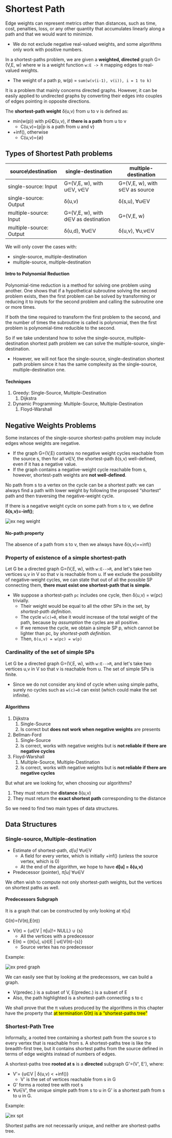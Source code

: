# Shortest Path

Edge weights can represent metrics other than distances, such as time, cost,
penalties, loss, or any other quantity that accumulates linearly along a path and
that we would want to minimize.

* We do not exclude negative real-valued weights, and some algorithms only work with positive numbers.

In a shortest-paths problem, we are given a **weighted, directed** graph G=(V,E, w) where
w is a weight function `w:E -> R` mapping edges to real-valued weights.

* The weight of a path p, w(p) = `sum(w(v(i-1), v(i)), i = 1 to k)`

It is a problem that mainly concerns directed graphs. However, it can be easily applied to
undirected graphs by converting their edges into couples of edges pointing in opposite directions.

The **shortest-path weight** δ(u,v) from u to v is defined as:

* min(w(p)) with p∈**C**(u,v), if **there is a path** from u to v
  * C(u,v)={p|p is a path from u and v}
* +inf(), otherwise
  * C(u,v)={∅}

## Types of Shortest Path problems

| source\destination     | single-destination                  | multiple-destination          |
|------------------------|-------------------------------------|-------------------------------|
| single-source: Input   | G=(V,E, w), with u∈V, v∈V           | G=(V,E, w), with s∈V as source|
| single-source: Output  | δ(u,v)                              | δ(s,u), ∀u∈V                  |
| multiple-source: Input | G=(V,E, w), with d∈V as destination | G=(V,E, w)                    |
| multiple-source: Output | δ(u,d), ∀u∈V                        | δ(u,v), ∀u,v∈V                |

We will only cover the cases with:

* single-source, multiple-destination
* multiple-source, multiple-destination

#### Intro to Polynomial Reduction

Polynomial-time reduction is a method for solving one problem using another.
One shows that if a hypothetical subroutine solving the second problem exists,
then the first problem can be solved by transforming or reducing it to inputs
for the second problem and calling the subroutine one or more times.

If both the time required to transform the first problem to the second,
and the number of times the subroutine is called is polynomial,
then the first problem is polynomial-time reducible to the second.

So if we take understand how to solve the single-source, multiple-destination shortest path problem
we can solve the multiple-source, single-destination.

* However, we will not face the single-source, single-destination shortest path problem since
it has the same complexity as the single-source, multiple-destination one.

#### Techniques

1. Greedy: Single-Source, Multiple-Destination
   1. Dijkstra
2. Dynamic Programming: Multiple-Source, Multiple-Destination
   1. Floyd-Warshall

## Negative Weights Problems

Some instances of the single-source shortest-paths problem may include edges
whose weights are negative.

* If the graph G=(V,E) contains no negative weight cycles reachable from the source s,
then for all v∈V, the shortest-path δ(s,v) well-defined, even if it has a negative value.
* If the graph contains a negative-weight cycle reachable from s, however, shortest-path weights
are **not well-defined**.

No path from s to a vertex on the cycle can be a shortest path: we can always find a path with lower weight by following the proposed
“shortest” path and then traversing the negative-weight cycle.

If there is a negative weight cycle on some path from s to v, we define **δ(s,v)=-inf()**;

![ex neg weight](https://github.com/PayThePizzo/DataStrutucures-Algorithms/blob/main/Resources/exnegw.jpg?raw=TRUE)

#### No-path property

The absence of a path from s to v, then we always have δ(s,v)=+inf()

### Property of existence of a simple shortest-path

Let G be a directed graph G=(V,E, w), with `w:E-->R`, and let's take two vertices u,v in V so that v is reachable from u.
If we exclude the possibility of negative-weight cycles, we can state that out of all the possible SP connecting them,
**there must exist one shortest-path that is simple**.

* We suppose a shortest-path `pc` includes one cycle, then δ(u,v) = w(pc) trivially.
  * Their weight would be equal to all the other SPs in the set, by _shortest-path definition_.
  * The cycle `w(c)=0`, else it would increase of the total weight of the path, because by _assumption_ the cycles are all positive.
  * If we remove the cycle, we obtain a simple SP p, which cannot be lighter than pc, by _shortest-path definition_.
  * Then, `δ(u,v) = w(pc) = w(p)`

### Cardinality of the set of simple SPs

Let G be a directed graph G=(V,E, w), with `w:E-->R`, and let's take two vertices u,v in V so that v is reachable from u.
The set of simple SPs is finite.

* Since we do not consider any kind of cycle when using simple paths, surely no cycles such as `w(c)=0` can exist (which
could make the set infinite).

#### Algorithms

1. Dijkstra
   1. Single-Source
   2. Is correct but **does not work when negative weights** are presents
2. Bellman-Ford
   1. Single-Source
   2. Is correct, works with negative weights but is **not reliable if there are negative cycles**
3. Floyd-Warshall
   1. Multiple-Source, Multiple-Destination
   2. Is correct, works with negative weights but is **not reliable if there are negative cycles**

But what are we looking for, when choosing our algorithms?

1. They must return the **distance** δ(u,v)
2. They must return the **exact shortest path** corresponding to the distance

So we need to find two main types of data structures.

## Data Structures

### Single-source, Multiple-destination

* Estimate of shortest-path, _d[u]_ ∀u∈V
  * A field for every vertex, which is initially +inf() (unless the source vertex, which is 0)
  * At the end of the algorithm, we hope to have **d[u] = δ(u,v)**
* Predecessor (pointer), _π[u]_ ∀u∈V

We often wish to compute not only shortest-path weights, but the vertices on shortest paths as well.

#### Predecessors Subgraph

It is a graph that can be constructed by only looking at π[u]

G(π)=(V(π),E(π))

* V(π) = {u∈V | π[u]!= NULL} ∪ {s}
  * All the vertices with a predecessor
* E(π) = {(π[u], u)∈E | u∈V(π)-{s}}
  * Source vertex has no predecessor

Example:

![ex pred graph](https://github.com/PayThePizzo/DataStrutucures-Algorithms/blob/main/Resources/expredgraph.png?raw=TRUE)

We can easily see that by looking at the predecessors, we can build a graph.

* V(predec.) is a subset of V, E(predec.) is a subset of E
* Also, the path highlighted is a shortest-path connecting s to c

We shall prove that the π values produced by the algorithms in this chapter have
the property that <mark>at termination G(π) is a “shortest-paths tree"</mark>

### Shortest-Path Tree

Informally, a rooted tree containing a shortest path from the source s to every vertex
that is reachable from s. A shortest-paths tree is like the breadth-first tree, but it contains shortest paths
from the source defined in terms of edge weights instead of numbers of edges.

A shortest-paths tree **rooted at s** is a **directed** subgraph G'=(V', E'), where:

* V'= {u∈V | δ(u,v) < +inf()}
  * V' is the set of vertices reachable from s in G
* G' forms a rooted tree with root s
* ∀u∈V', the unique simple path from s to u in G' is a shortest path from s to u in G.

Example:

![ex spt](https://github.com/PayThePizzo/DataStrutucures-Algorithms/blob/main/Resources/exspt.png?raw=TRUE)

Shortest paths are not necessarily unique, and neither are shortest-paths tree.

